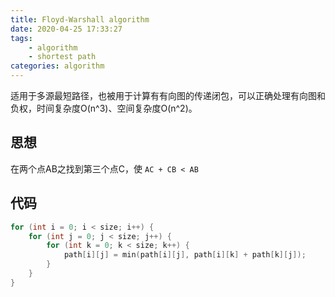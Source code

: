 ```yaml
---
title: Floyd-Warshall algorithm
date: 2020-04-25 17:33:27
tags: 
    - algorithm
    - shortest path
categories: algorithm
---
```


适用于多源最短路径，也被用于计算有有向图的传递闭包，可以正确处理有向图和负权，时间复杂度O(n^3)、空间复杂度O(n^2)。


## 思想
在两个点AB之找到第三个点C，使 `AC + CB < AB`

## 代码
``` cpp
for (int i = 0; i < size; i++) {
    for (int j = 0; j < size; j++) {
        for (int k = 0; k < size; k++) {
            path[i][j] = min(path[i][j], path[i][k] + path[k][j]);
        }
    }
}
```